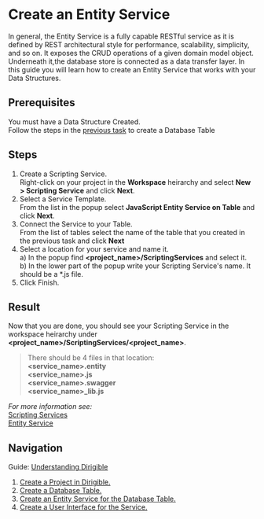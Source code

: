 # Create an Entity Service
In general, the Entity Service is a fully capable RESTful service as it is defined by REST architectural style for performance, scalability, simplicity, and so on. It exposes the CRUD operations of a given domain model object. Underneath it,the database store is connected as a data transfer layer. In this guide you will learn how to create an Entity Service that works with your Data Structures.

## Prerequisites
You must have a Data Structure Created.</br>
Follow the steps in the [previous task](https://github.com/dirigiblelabs/curriculum/blob/master/IvoYakov/DirigibleDoc/Guides/CreateDatabaseTable.md) to create a Database Table

## Steps
1. Create a Scripting Service.</br>
Right-click on your project in the **Workspace** heirarchy and select **New > Scripting Service** and click **Next**.
2. Select a Service Template.</br>
From the list in the popup select **JavaScript Entity Service on Table** and click **Next**.
3. Connect the Service to your Table.</br>
From the list of tables select the name of the table that you created in the previous task and click **Next**
4. Select a location for your service and name it.</br>
a) In the popup find **<project_name>/ScriptingServices** and select it.</br>
b) In the lower part of the popup write your Scripting Service's name. It should be a *.js file.
5. Click Finish.

## Result
Now that you are done, you should see your Scripting Service in the workspace heirarchy under **<project_name>/ScriptingServices/<project_name>**.</br>
> There should be 4 files in that location:</br>
> **<service_name>.entity**</br>
> **<service_name>.js**</br>
> **<service_name>.swagger**</br>
> **<service_name>_lib.js**</br>

_For more information see:_</br>
[Scripting Services](http://www.dirigible.io/help/scripting_services.html)</br>
[Entity Service](http://www.dirigible.io/help/entity_service.html)

## Navigation
Guide: [Understanding Dirigible](https://github.com/dirigiblelabs/curriculum/edit/master/IvoYakov/DirigibleDoc)
</br>
1. [Create a Project in Dirigible.](https://github.com/dirigiblelabs/curriculum/tree/master/IvoYakov/DirigibleDoc/Guides/CreateProject.md)
2. [Create a Database Table.](https://github.com/dirigiblelabs/curriculum/tree/master/IvoYakov/DirigibleDoc/Guides/CreateDatabaseTable.md)
3. [Create an Entity Service for the Database Table.](https://github.com/dirigiblelabs/curriculum/blob/master/IvoYakov/DirigibleDoc/Guides/CreateEntityService.md)
4. [Create a User Interface for the Service.](https://github.com/dirigiblelabs/curriculum/tree/master/IvoYakov/DirigibleDoc/Guides/CreateUserInterface.md)
